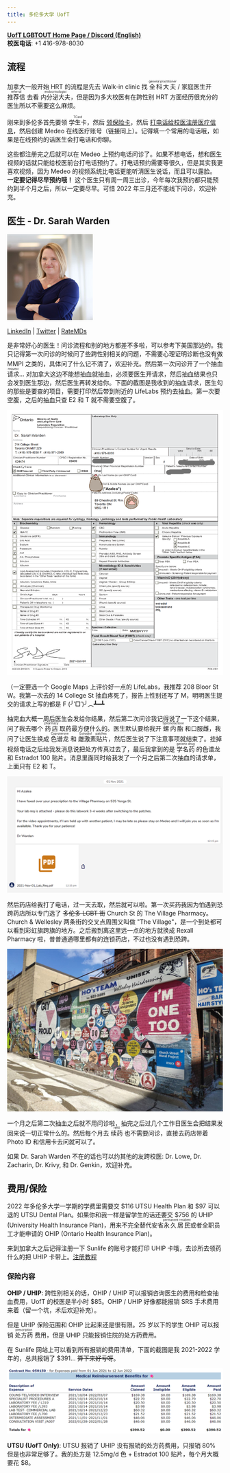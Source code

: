 ```yaml
---
title: 多伦多大学 UofT
---
```


[**UofT LGBTOUT Home Page / Discord (English)**](https://lgbtout.sa.utoronto.ca/) \
**校医电话**: +1 416-978-8030

## 流程

加拿大一般开始 HRT 的流程是先去 Walk-in clinic 找 <ruby>全科大夫<rt>general practitioner</rt></ruby> / 家庭医生开 <ruby>推荐信<rt>referral</rt></ruby> 去看 <ruby>内分泌大夫<rt>endocrinologist</rt></ruby>，但是因为多大校医有在跨性别 HRT 方面经历很充分的医生所以不需要这么麻烦。

刚来到多伦多首先要领 <ruby>学生卡<rt>TCard</rt></ruby>，然后 [领保险卡](#register)，然后 [打电话给校医注册医疗信息](https://studentlife.utoronto.ca/task/book-appointments-and-view-lab-results-online/)，然后创建 Medeo 在线医疗账号（链接同上）。记得填一个常用的电话哦，如果是在线预约的话医生会打电话和你聊。

这些都注册完之后就可以在 Medeo 上预约电话问诊了。如果不想电话，想和医生视频的话就只能给校医前台打电话预约了。打电话预约需要等很久，但是其实我更喜欢视频，因为 Medeo 的视频系统比电话更能听清医生说话，而且可以露脸。 **一定要记得尽早预约哦！** 这个医生只有周一周三出诊，今年每次我预约都只能预约到半个月之后，所以一定要尽早。可惜 2022 年三月还不能线下问诊，欢迎补充。

## 医生 - Dr. Sarah Warden

![Dr. Sarah Warden's Image](img_dr_sarah_warden.jfif)

[LinkedIn](https://ca.linkedin.com/in/sarah-warden-37801675/) | [Twitter](https://twitter.com/swardenmd) | [RateMDs](https://www.ratemds.com/doctor-ratings/4013764/Dr-Sarah-Warden-Toronto-ON.html)

是非常好心的医生！问诊流程和别的地方都差不多啦，可以参考下美国那边的。我只记得第一次问诊的时候问了些跨性别相关的问题，不需要心理证明诊断也没有做 MMPI 之类的，具体问了什么记不清了，欢迎补充。然后第一次问诊开了一个<ruby>抽血请求<rt>lab request</rt></ruby>... 对加拿大这边不能想抽血就抽血，必须要医生开请求，然后抽血结果也只会发到医生那边，然后医生再转发给你。下面的截图是我收到的抽血请求，医生勾的那些是要查的项目，需要打印然后带到附近的 LifeLabs 预约去抽血。第一次要空腹，之后的抽血只查 E2 和 T 就不需要空腹了。

![Lab Request Screenshot](img_lab_req_azalea_oct_4.png)

（一定要选一个 Google Maps 上评价好一点的 LifeLabs，我推荐 208 Bloor St W。我第一次去的 14 College St 抽血疼死了，报告上性别还写了 M，明明医生提交的请求上写的都是 F (╯‵□′)╯︵┻━┻

抽完血大概一周后医生会发给你结果，然后第二次问诊我记得说了一下这个结果，问了我去哪个 <ruby>药店<rt>pharmacy</rt></ruby> 取药最方便什么的。医生默认要给我开 <ruby>螺内酯<rt>Spironolactone</rt></ruby> 和口服雌，我问了让医生换成 <ruby>色谱龙<rt>Cyproterone</rt></ruby> 和 <ruby>雌激素贴片<rt>Estradiol patches</rt></ruby>，然后医生说了下注意事项就结束了。挂掉视频电话之后给我发消息说把处方传真过去了，最后我拿到的是 <ruby>学名药<rt>generic drug</rt></ruby> 的色谱龙和 Estradot 100 贴片。消息里面同时给我发了一个月之后第二次抽血的请求单，上面只有 E2 和 T。

![Prescription Chat Message](img_prescription_faxed.png)

然后药店给我打了电话，过一天去取，然后就可以啦。第一次买药我因为怕遇到恐跨药店所以专门选了 ~~多伦多 LGBT 街~~ Church St 的 The Village Pharmacy。Church & Wellesley 两条街的交叉点周围又叫做 "The Village"，是一个到处都可以看到彩虹旗跨旗的地方。之后搬到离这里远一点的地方就换成 Rexall Pharmacy 啦，普普通通哪里都有的连锁药店，不过也没有遇到恐跨。

![The Village](img_the_village.jpg)

一个月之后第二次抽血之后就不用问诊啦，抽完之后过几个工作日医生会把结果发回来说一切正常什么的。然后每个月去 <ruby>续药<rt>refill</rt></ruby> 也不需要问诊，直接去药店带着 Photo ID 和信用卡去问就可以了。

如果 Dr. Sarah Warden 不在的话也可以约其他的友跨校医: Dr. Lowe, Dr. Zacharin, Dr. Krivy, 和 Dr. Genkin，欢迎补充。

## 费用/保险

2022 年多伦多大学一学期的学费里需要交 $116 UTSU Health Plan 和 $97 可以退的 UTSU Dental Plan。如果你和我一样是留学生的话还要交 $756 的 UHIP (University Health Insurance Plan)，用来不完全替代安省<ruby>永久居民<rt>permanent resident</rt></ruby>或者全职员工才能申请的 OHIP (Ontario Health Insurance Plan)。

<a name='register'></a>
来到加拿大之后记得注册一下 Sunlife 的账号才能打印 UHIP 卡哦，去诊所去领药什么的把 UHIP 卡带上。[注册教程](https://internationalexperience.utoronto.ca/international-student-services/healthcare-coverage-and-u-of-t/university-health-insurance-plan-uhip/accessing-your-uhip-card-and-online-registration/)

### 保险内容

**OHIP / UHIP**: 跨性别相关的话，OHIP / UHIP 可以报销咨询医生的费用和检查抽血费用，UofT 的校医是半小时 $85。OHIP / UHIP 好像都能报销 SRS 手术费用来着（留一个坑，术后欢迎补充）。

但是 UHIP 保险范围和 OHIP 比起来还是很有限。25 岁以下的学生 OHIP 可以报销 <ruby>处方药<rt>prescription</rt></ruby> 费用，但是 UHIP 只能报销住院的处方药费用。

在 Sunlife 网站上可以看到所有报销的费用清单，下面的截图是我 2021-2022 学年的，总共报销了 $391... ~~算下来好亏呀~~。

![Sunlife Claim Screenshot](img_sunlife_claim.png)

**UTSU (UofT Only)**: UTSU 报销了 UHIP 没有报销的处方药费用，只报销 80% 但是也非常足够了。我的处方是 12.5mg/d 色 + Estradot 100 贴片，每个月大概要花 $8。

